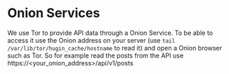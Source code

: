 # Onion Services

We use Tor to provide API data through a Onion Service. 
To be able to access it use the Onion address on your server (use `tail /var/lib/tor/hugin_cache/hostname` to read it) 
and open a Onion browser such as Tor. 
So for example read the posts from the API use https://<your_onion_address>/api/v1/posts